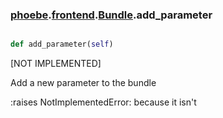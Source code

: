 ### [phoebe](phoebe.md).[frontend](phoebe.frontend.md).[Bundle](phoebe.frontend.Bundle.md).add_parameter

```py

def add_parameter(self)

```



[NOT IMPLEMENTED]

Add a new parameter to the bundle

:raises NotImplementedError: because it isn't

